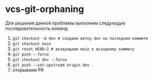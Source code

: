 # vcs-git-orphaning
Для решения данной проблемы выполним следующую последовательность команд

1) ``git checkout -b dev # создаем ветку dev на последнем коммите``
2) ``git checkout main``
3) ``git reset HEAD~2 # возвращаем main к исходному коммиту``
4) ``git push --force``
5) ``git checkout dev --force``
6) ``git push --set-upstream origin dev``
7) открываем PR
